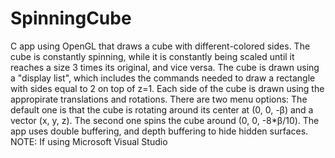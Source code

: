 # SpinningCube
C app using OpenGL that draws a cube with different-colored sides. The cube is constantly spinning, while it is constantly being scaled until it reaches a size 3 times its 
original, and vice versa.
The cube is drawn using a "display list", which includes the commands needed to draw a rectangle with sides equal to 2 on top of z=1. Each side of the cube is drawn using the
appropirate translations and rotations.
There are two menu options: The default one is that the cube is rotating around its center at (0, 0, -β) and a vector (x, y, z). The second one spins the cube around 
(0, 0, -8*β/10).
The app uses double buffering, and depth buffering to hide hidden surfaces.
NOTE: If using Microsoft Visual Studio
